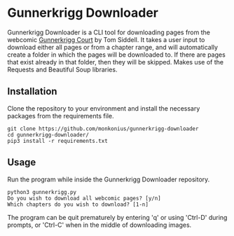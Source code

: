 # Gunnerkrigg Downloader
Gunnerkrigg Downloader is a CLI tool for downloading pages from the webcomic [Gunnerkrigg Court](https://www.gunnerkrigg.com/) by Tom Siddell. It takes a user input to download either all pages or from a chapter range, and will automatically create a folder in which the pages will be downloaded to. If there are pages that exist already in that folder, then they will be skipped. Makes use of the Requests and Beautiful Soup libraries.

## Installation
Clone the repository to your environment and install the necessary packages from the requirements file.
```
git clone https://github.com/monkonius/gunnerkrigg-downloader
cd gunnerkrigg-downloader/
pip3 install -r requirements.txt
```

## Usage
Run the program while inside the Gunnerkrigg Downloader repository.
```
python3 gunnerkrigg.py
Do you wish to download all webcomic pages? [y/n]
Which chapters do you wish to download? [1-n]
```
The program can be quit prematurely by entering 'q' or using 'Ctrl-D' during prompts, or 'Ctrl-C' when in the middle of downloading images.